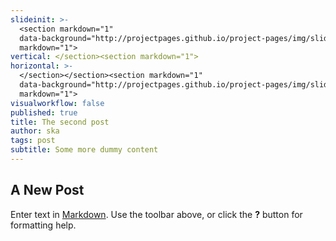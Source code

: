```yaml
---
slideinit: >-
  <section markdown="1"
  data-background="http://projectpages.github.io/project-pages/img/slidebackground.png"><section
  markdown="1">
vertical: </section><section markdown="1">
horizontal: >-
  </section></section><section markdown="1"
  data-background="http://projectpages.github.io/project-pages/img/slidebackground.png"><section
  markdown="1">
visualworkflow: false
published: true
title: The second post
author: ska
tags: post
subtitle: Some more dummy content
---
```

## A New Post

Enter text in [Markdown](http://daringfireball.net/projects/markdown/). Use the toolbar above, or click the **?** button for formatting help.

